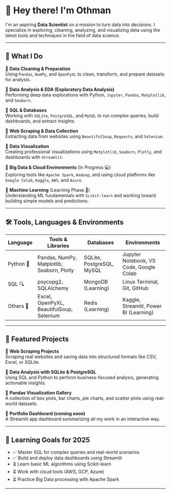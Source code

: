 # 👋 Hey there! I'm Othman

I'm an aspiring **Data Scientist** on a mission to turn data into decisions. I specialize in exploring, cleaning, analyzing, and visualizing data using the latest tools and techniques in the field of data science.

---

## 🧠 What I Do

🔹 **Data Cleaning & Preparation**  
Using `Pandas`, `NumPy`, and `OpenPyXL` to clean, transform, and prepare datasets for analysis.

🔹 **Data Analysis & EDA (Exploratory Data Analysis)**  
Performing deep data explorations with Python, `Jupyter`, `Pandas`, `Matplotlib`, and `Seaborn`.

🔹 **SQL & Databases**  
Working with `SQLite`, `PostgreSQL`, and `MySQL` to run complex queries, build dashboards, and extract insights.

🔹 **Web Scraping & Data Collection**  
Extracting data from websites using `BeautifulSoup`, `Requests`, and `Selenium`.

🔹 **Data Visualization**  
Creating professional visualizations using `Matplotlib`, `Seaborn`, `Plotly`, and dashboards with `Streamlit`.

🔹 **Big Data & Cloud Environments** (In Progress 💻)  
Exploring tools like `Apache Spark`, `Hadoop`, and using cloud platforms like `Google Colab`, `Kaggle`, `AWS`, and `Azure`.

🔹 **Machine Learning** (Learning Phase 🤖)  
Understanding ML fundamentals with `Scikit-learn` and working toward building simple models and predictions.

---

## 🛠 Tools, Languages & Environments

| Language | Tools & Libraries | Databases | Environments |
|---------|-------------------|-----------|--------------|
| Python 🐍 | Pandas, NumPy, Matplotlib, Seaborn, Plotly | SQLite, PostgreSQL, MySQL | Jupyter Notebook, VS Code, Google Colab |
| SQL 🔍 | psycopg2, SQLAlchemy | MongoDB (Learning) | Linux Terminal, Git, GitHub |
| Others 🔧 | Excel, OpenPyXL, BeautifulSoup, Selenium | Redis (Learning) | Kaggle, Streamlit, Power BI (Learning) |

---

## 📁 Featured Projects

📌 **Web Scraping Projects**  
Scraping real websites and saving data into structured formats like CSV, Excel, or SQLite.

📌 **Data Analysis with SQLite & PostgreSQL**  
Using SQL and Python to perform business-focused analysis, generating actionable insights.

📌 **Pandas Visualization Gallery**  
A collection of box plots, bar charts, pie charts, and scatter plots using real-world datasets.

📌 **Portfolio Dashboard (coming soon)**  
A Streamlit app dashboard summarizing all my work in an interactive way.

---

## 🎯 Learning Goals for 2025

- ✅ Master SQL for complex queries and real-world scenarios  
- ✅ Build and deploy data dashboards using Streamlit  
- ⏳ Learn basic ML algorithms using Scikit-learn  
- ⏳ Work with cloud tools (AWS, GCP, Azure)  
- ⏳ Practice Big Data processing with Apache Spark  

---

<!---
uthmanmo/uthmanmo is a ✨ special ✨ repository because its `README.md` (this file) appears on your GitHub profile.
You can click the Preview link to take a look at your changes.
--->
